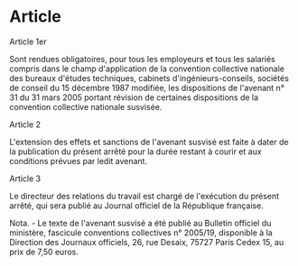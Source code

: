 # Article

  
 Article 1er  
  
 Sont rendues obligatoires, pour tous les employeurs et tous les salariés compris dans le champ d'application de la convention collective nationale des bureaux d'études techniques, cabinets d'ingénieurs-conseils, sociétés de conseil du 15 décembre 1987 modifiée, les dispositions de l'avenant n° 31 du 31 mars 2005 portant révision de certaines dispositions de la convention collective nationale susvisée.  
  
 Article 2  
  
 L'extension des effets et sanctions de l'avenant susvisé est faite à dater de la publication du présent arrêté pour la durée restant à courir et aux conditions prévues par ledit avenant.  
  
 Article 3  
  
 Le directeur des relations du travail est chargé de l'exécution du présent arrêté, qui sera publié au Journal officiel de la République française.  
  
 Nota. - Le texte de l'avenant susvisé a été publié au Bulletin officiel du ministère, fascicule conventions collectives n° 2005/19, disponible à la Direction des Journaux officiels, 26, rue Desaix, 75727 Paris Cedex 15, au prix de 7,50 euros.  
